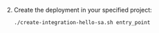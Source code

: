 2. Create the deployment in your specified project:

    ```sh
	./create-integration-hello-sa.sh entry_point
    ```
